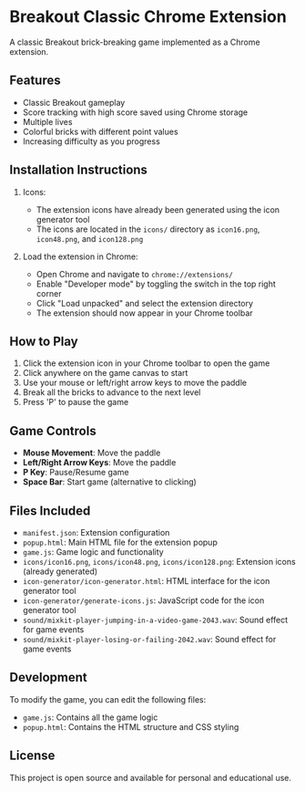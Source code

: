 # Breakout Classic Chrome Extension

A classic Breakout brick-breaking game implemented as a Chrome extension.

## Features

- Classic Breakout gameplay
- Score tracking with high score saved using Chrome storage
- Multiple lives
- Colorful bricks with different point values
- Increasing difficulty as you progress

## Installation Instructions

1. Icons:
   - The extension icons have already been generated using the icon generator tool
   - The icons are located in the `icons/` directory as `icon16.png`, `icon48.png`, and `icon128.png`

2. Load the extension in Chrome:
   - Open Chrome and navigate to `chrome://extensions/`
   - Enable "Developer mode" by toggling the switch in the top right corner
   - Click "Load unpacked" and select the extension directory
   - The extension should now appear in your Chrome toolbar

## How to Play

1. Click the extension icon in your Chrome toolbar to open the game
2. Click anywhere on the game canvas to start
3. Use your mouse or left/right arrow keys to move the paddle
4. Break all the bricks to advance to the next level
5. Press 'P' to pause the game

## Game Controls

- **Mouse Movement**: Move the paddle
- **Left/Right Arrow Keys**: Move the paddle
- **P Key**: Pause/Resume game
- **Space Bar**: Start game (alternative to clicking)

## Files Included

- `manifest.json`: Extension configuration
- `popup.html`: Main HTML file for the extension popup
- `game.js`: Game logic and functionality
- `icons/icon16.png`, `icons/icon48.png`, `icons/icon128.png`: Extension icons (already generated)
- `icon-generator/icon-generator.html`: HTML interface for the icon generator tool
- `icon-generator/generate-icons.js`: JavaScript code for the icon generator tool
- `sound/mixkit-player-jumping-in-a-video-game-2043.wav`: Sound effect for game events
- `sound/mixkit-player-losing-or-failing-2042.wav`: Sound effect for game events

## Development

To modify the game, you can edit the following files:
- `game.js`: Contains all the game logic
- `popup.html`: Contains the HTML structure and CSS styling

## License

This project is open source and available for personal and educational use.
